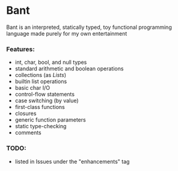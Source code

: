 # Bant
Bant is an interpreted, statically typed, toy functional programming language made purely for my own entertainment

### Features:
- int, char, bool, and null types
- standard arithmetic and boolean operations
- collections (as _Lists_)
- builtin list operations
- basic char I/O
- control-flow statements
- case switching (by value)
- first-class functions
- closures
- generic function parameters
- static type-checking
- comments

### TODO:
- listed in Issues under the "enhancements" tag
